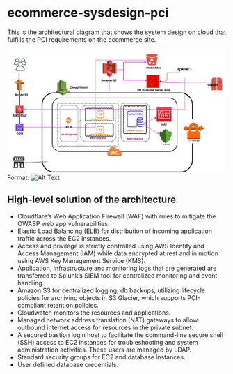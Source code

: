 # ecommerce-sysdesign-pci
This is the architectural diagram that shows the system design on cloud that fulfills the PCI requirements on the ecommerce site.

![design](/images/sys_design.png)
Format: ![Alt Text](url)

## High-level solution of the architecture
* Cloudflare’s Web Application Firewall (WAF) with rules to mitigate the OWASP web app vulnerabilities.
* Elastic Load Balancing (ELB) for distribution of incoming application traffic across the EC2 instances.
* Access and privilege is strictly controlled using AWS Identity and Access Management (IAM) while data encrypted at rest and in motion using AWS Key Management Service (KMS).
* Application, infrastructure and monitoring logs that are generated are transferred to Splunk’s SIEM tool for centralized monitoring and event handling. 
* Amazon S3 for centralized logging, db backups, utilizing lifecycle policies for archiving objects in S3 Glacier, which supports PCI-compliant retention policies.
* Cloudwatch monitors the resources and applications. 
* Managed network address translation (NAT) gateways to allow outbound internet access for resources in the private subnet.
* A secured bastion login host to facilitate the command-line secure shell (SSH) access to EC2 instances for troubleshooting and system administration activities. These users are managed by LDAP.
* Standard security groups for EC2 and database instances.
* User defined database credentials.
